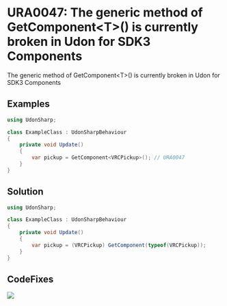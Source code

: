 # URA0047: The generic method of GetComponent&lt;T&gt;() is currently broken in Udon for SDK3 Components

The generic method of GetComponent&lt;T&gt;() is currently broken in Udon for SDK3 Components

## Examples

```csharp
using UdonSharp;

class ExampleClass : UdonSharpBehaviour
{
    private void Update()
    {
        var pickup = GetComponent<VRCPickup>(); // URA0047
    }
}
```

## Solution

```csharp
using UdonSharp;

class ExampleClass : UdonSharpBehaviour
{
    private void Update()
    {
        var pickup = (VRCPickup) GetComponent(typeof(VRCPickup));
    }
}
```

## CodeFixes

![](https://user-images.githubusercontent.com/10832834/122666034-f438a100-d1e5-11eb-8e98-d45901cd175a.gif)
